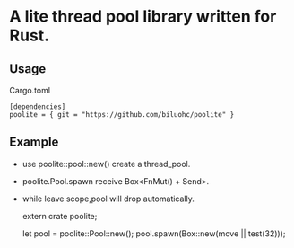 # A lite thread pool library written for Rust. 

## Usage
Cargo.toml

    [dependencies]  
    poolite = { git = "https://github.com/biluohc/poolite" }

## Example

* use poolite::pool::new() create a thread_pool.  
* poolite.Pool.spawn receive Box<FnMut() + Send>.  
* while leave scope,pool will drop automatically.  

    extern crate poolite;

    let pool = poolite::Pool::new();
    pool.spawn(Box::new(move || test(32)));
